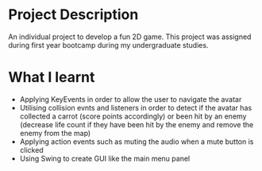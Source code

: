 # Project Description
An individual project to develop a fun 2D game. This project was assigned during first year bootcamp during my undergraduate studies. 

# What I learnt
* Applying KeyEvents in order to allow the user to navigate the avatar
* Utilising collision evnts and listeners in order to detect if the avatar has collected a carrot (score points accordingly) or been hit by an enemy (decrease life count if they have been hit by the enemy and remove the enemy from the map)
* Applying action events such as muting the audio when a mute button is clicked
* Using Swing to create GUI like the main menu panel


